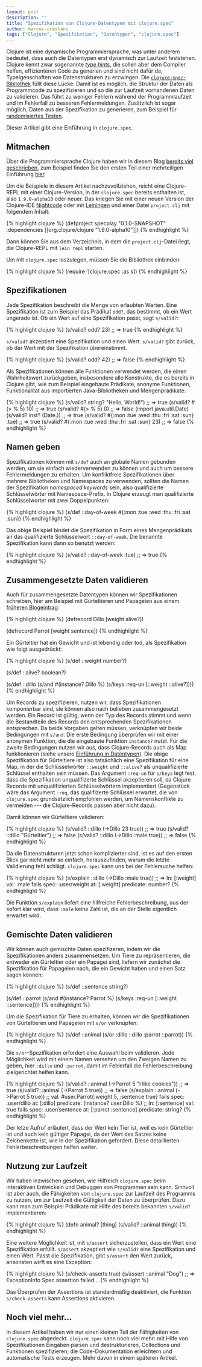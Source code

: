 ```yaml
---
layout: post
description: ""
title: "Spezifikation von Clojure-Datentypen mit clojure.spec"
author: marcus-crestani
tags: ["Clojure", "Spezifikation", "Datentypen", "clojure.spec"]
---
```


Clojure ist eine dynamische Programmiersprache, was unter anderem
bedeutet, dass auch die Datentypen erst dynamisch zur Laufzeit
feststehen.  Clojure kennt zwar sogenannte
[_type hints_](http://clojure.org/reference/java_interop#typehints),
die sollen aber dem Compiler helfen, effizienteren Code zu generien
und sind nicht dafür da, Typeigenschaften von Datenstrukturen zu
erzwingen.  Die
[`clojure-spec`-Bibliothek](http://clojure.org/about/spec) füllt diese
Lücke: Damit ist es möglich, die Struktur der Daten als Programmcode
zu spezifizieren und so die zur Laufzeit vorhandenen Daten zu
validieren.  Das führt zu weniger Fehlern während der Programmlaufzeit
und im Fehlerfall zu besseren Fehlermeldungen.  Zusätzlich ist sogar
möglich, Daten aus der Spezifikation zu generieren, zum Beispiel für
[randomisiertes Testen](http://funktionale-programmierung.de/2013/07/10/randomisierte-tests-mit-quickcheck.html).

Dieser Artikel gibt eine Einführung in `clojure.spec`.

<!-- more start -->

## Mitmachen ##

Über die Programmiersprache Clojure haben wir in diesem Blog
[bereits viel geschrieben](http://funktionale-programmierung.de/search.html?query=clojure),
zum Beispiel finden Sie den ersten Teil einer mehrteiligen Einführung
[hier](http://funktionale-programmierung.de/2014/11/27/clojure-first-steps.html).

Um die Beispiele in diesem Artikel nachzuvollziehen, reicht eine
Clojure-REPL mit einer Clojure-Version, in der `clojure.spec` bereits
enthalten ist, also `1.9.0-alpha10` oder neuer.  Das kriegen Sie mit
einer neuen Version der Clojure-IDE
[Nightcode](https://sekao.net/nightcode/) oder mit
[Leiningen](http://leiningen.org/) und einer Datei `project.clj` mit
folgendem Inhalt:

{% highlight clojure %}
(defproject specplay "0.1.0-SNAPSHOT"
  :dependencies [[org.clojure/clojure "1.9.0-alpha10"]])
{% endhighlight %}

Dann können Sie aus dem Verzeichnis, in dem die `project.clj`-Datei
liegt, die Clojure-REPL mit `lein repl` starten.

Um mit `clojure.spec` loszulegen, müssen Sie die Bibliothek einbinden:

{% highlight clojure %}
(require '[clojure.spec :as s])
{% endhighlight %}

## Spezifikationen ##

Jede Spezifikation beschreibt die Menge von erlaubten Werten.  Eine
Spezifikation ist zum Beispiel das Prädikat `odd?`, das bestimmt, ob
ein Wert ungerade ist.  Ob ein Wert auf eine Spezifikation passt, sagt
`s/valid?`:

{% highlight clojure %}
(s/valid? odd? 23)
;; => true
{% endhighlight %}

`s/valid?` akzeptiert eine Spezifikation und einen Wert.  `s/valid?`
gibt zurück, ob der Wert mit der Spezifikation übereinstimmt.

{% highlight clojure %}
(s/valid? odd? 42)
;; => false
{% endhighlight %}

Als Spezifikationen können alle Funktionen verwendet werden, die einen
Wahrheitswert zurückgeben, insbesondere alle Konstrukte, die es
bereits in Clojure gibt, wie zum Beispiel eingebaute Prädikate,
anonyme Funktionen, Funktionalität aus importierten Java-Bibliotheken
und Mengenprädikate:

{% highlight clojure %}
(s/valid? string? "Hello, World!")
;; => true
(s/valid? #(> % 5) 10)
;; => true
(s/valid? #(> % 5) 0)
;; => false
(import java.util.Date)
(s/valid? inst? (Date.))
;; => true
(s/valid? #{:mon :tue :wed :thu :fri :sat :sun} :tue)
;; => true
(s/valid? #{:mon :tue :wed :thu :fri :sat :sun} 23)
;; => false
{% endhighlight %}

## Namen geben ##

Spezifikationen können mit `s/def` auch an globale Namen gebunden
werden, um sie einfach wiederverwenden zu können und auch um bessere
Fehlermeldungen zu erhalten.  Um konfliktfreie Spezifikationen über
mehrere Bibliotheken und Namespaces zu verwenden, sollten die Namen
der Spezifikation _namespaced keywords_ sein, also qualifizierte
Schlüsselwörter mit Namespace-Prefix.  In Clojure erzeugt man
qualifizierte Schlüsselworter mit zwei Doppelpunkten:

{% highlight clojure %}
(s/def ::day-of-week #{:mon :tue :wed :thu :fri :sat :sun})
{% endhighlight %}

Das obige Beispiel bindet die Spezifikation in Form eines
Mengenprädikats an das qualifizierte Schlüsselwort `::day-of-week`.
Die benannte Spezifikation kann dann so benutzt werden:

{% highlight clojure %}
(s/valid? ::day-of-week :tue)
;; => true
{% endhighlight %}

## Zusammengesetzte Daten  validieren ##

Auch für zusammengesetzte Datentypen können wir Spezifikationen
schreiben, hier am Beispiel mit Gürteltieren und Papageien aus einem
[früheren Blogeintrag](http://funktionale-programmierung.de/2015/04/27/clojure-records.html):

{% highlight clojure %}
(defrecord Dillo
  [weight alive?])

(defrecord Parrot
  [weight sentence])
{% endhighlight %}

Ein Gürteltier hat ein Gewicht und ist lebendig oder tod, als
Spezifikation wie folgt ausgedrückt:

{% highlight clojure %}
(s/def ::weight number?)

(s/def ::alive? boolean?)

(s/def ::dillo
  (s/and
   #(instance? Dillo %)
   (s/keys :req-un [::weight ::alive?])))
{% endhighlight %}

Um Records zu spezifizieren, nutzen wir, dass Spezifikationen
komponierbar sind, sie können also nach belieben zusammengesetzt
werden.  Ein Record ist gültig, wenn der Typ des Records stimmt und
wenn die Bestandteile des Records den entsprechenden Spezifikationen
entsprechen.  Da beide Vorgaben gelten müssen, verknüpfen wir beide
Bedingungen mit `s/and`.  Die erste Bedingung überprüfen wir mit einer
anonymen Funktion, die die eingebaute Funktion `instance?` nutzt.  Für
die zweite Bedingungen nutzen wir aus, dass Clojure-Records auch als
Map funktionieren (siehe unsere
[Einführung in Datentypen](http://funktionale-programmierung.de/2014/12/08/clojure-datenstrukturen.html)).
Die obige Spezifikation für Gürteltiere ist also tatsächlich eine
Spezifikation für eine Map, in der die Schlüsselwörter `::weight` und
`::alive?` als unqualifizierte Schlüssel enthalten sein müssen.  Das
Argument `:req-un` für `s/keys` legt fest, dass die Spezifikation
unqualifizerte Schlüssel akzeptieren soll, da Clojure Records mit
unqualifizierten Schlüsselwörtern implementiert (Gegenstück wäre das
Argument `:req`, das qualifizerte Schlüssel erwartet, die von
`clojure.spec` grundsätzlich empfohlen werden, um Namenskonflikte zu
vermeiden --- die Clojure-Records passen aber nicht dazu).

Damit können wir Gürteltiere validieren:

{% highlight clojure %}
(s/valid? ::dillo (->Dillo 23 true))
;; => true
(s/valid? ::dillo "Gürteltier")
;; => false
(s/valid? ::dillo (->Dillo :male true))
;; => false
{% endhighlight %}

Da die Datenstrukturen jetzt schon komplizierter sind, ist es auf den
ersten Blick gar nicht mehr so einfach, herauszufinden, warum die
letzte Validierung fehl schlägt.  `clojure.spec` kann uns bei der
Fehlersuche helfen:

{% highlight clojure %}
(s/explain ::dillo (->Dillo :male true))
;; => In: [:weight] val: :male fails spec: :user/weight at: [:weight] predicate: number?
{% endhighlight %}

Die Funktion `s/explain` liefert eine hilfreiche Fehlerbeschreibung, aus
der sofort klar wird, dass `:male` keine Zahl ist, die an der Stelle
eigentlich erwartet wird.

## Gemischte Daten validieren ##

Wir können auch gemischte Daten spezifizeren, indem wir die
Spezifikationen anders zusammensetzen.  Um Tiere zu repräsentieren,
die entweder ein Gürteltier oder ein Papagei sind, liefern wir
zunächst die Spezifikation für Papageien nach, die ein Gewicht haben
und einen Satz sagen können:

{% highlight clojure %}
(s/def ::sentence string?)

(s/def ::parrot
  (s/and
   #(instance? Parrot %)
   (s/keys :req-un [::weight ::sentence])))
{% endhighlight %}

Um die Spezifikation für Tiere zu erhalten, können wir die
Spezifikationen von Gürteltieren und Papageien mit `s/or` verknüpfen:

{% highlight clojure %}
(s/def ::animal
  (s/or :dillo ::dillo :parrot ::parrot))
{% endhighlight %}

Die `s/or`-Spezifikation erfordert eine Auswahl beim validieren.  Jede
Möglichkeit wird mit einem Namen versehen um den Zweigen Namen zu
geben, hier `:dillo` und `:parrot`, damit im Fehlerfall die
Fehlerbeschreibung zielgerichtet helfen kann.

{% highlight clojure %}
(s/valid? ::animal (->Parrot 5 "I like cookies"))
;; => true
(s/valid? ::animal (->Parrot 5 true))
;; => false
(s/explain ::animal (->Parrot 5 true))
;; val: #user.Parrot{:weight 5, :sentence true} fails spec: :user/dillo at: [:dillo] predicate: (instance? user.Dillo %)
;; In: [:sentence] val: true fails spec: :user/sentence at: [:parrot :sentence] predicate: string?
{% endhighlight %}

Der letze Aufruf erläutert, dass der Wert kein Tier ist, weil es kein
Gürteltier ist und auch kein gültiger Papagei, da der Wert des Satzes
keine Zeichenkette ist, wie in der Spezifikation gefordert.  Diese
detaillierten Fehlerbeschreibungen helfen weiter.

## Nutzung zur Laufzeit ##

Wir haben inzwischen gesehen, wie Hilfreich `clojure.spec` beim
interaktiven Entwickeln und Debuggen von Programmen sein kann.
Sinnvoll ist aber auch, die Fähigkeiten von `clojure.spec` zur
Laufzeit des Programms zu nutzen, um zur Laufzeit die Gültigkeit der
Daten zu überprüfen.  Dazu kann man zum Beispiel Prädikate mit Hilfe
des bereits bekannten `s/valid?` implementieren:

{% highlight clojure %}
(defn animal?
  [thing]
  (s/valid? ::animal thing))
{% endhighlight %}

Eine weitere Möglichkeit ist, mit `s/assert` sicherzustellen, dass ein
Wert eine Spezifikation erfüllt.  `s/assert` akzeptiert wie `s/valid?`
eine Spezifikation und einen Wert.  Passt die Spezifikation, gibt
`s/assert` den Wert zurück, ansonsten wirft es eine Exception:

{% highlight clojure %}
(s/check-asserts true)
(s/assert ::animal "Dog")
;; => ExceptionInfo Spec assertion failed...
{% endhighlight %}

Das Überprüfen der Assertions ist standardmäßig deaktiviert, die
Funktion `s/check-asserts` kann Assertions aktivieren.

## Noch viel mehr... ##

In diesem Artikel haben wir nur einen kleinen Teil der Fähigkeiten von
`clojure.spec` abgedeckt.  `clojure.spec` kann noch viel mehr: mit
Hilfe von Spezifikationen Eingaben parsen und destrukturieren,
Collections und Funktionen spezifizieren; die Code-Dokumentation
erleichtern und automatische Tests erzeugen.  Mehr davon in einem
späteren Artikel.

<!-- more end -->
